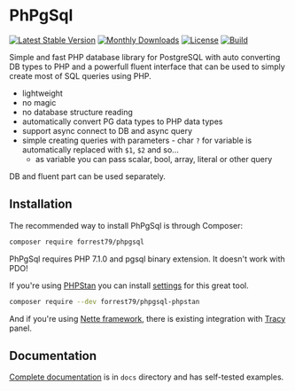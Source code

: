 PhPgSql
=======

[![Latest Stable Version](https://poser.pugx.org/forrest79/phpgsql/v)](//packagist.org/packages/forrest79/phpgsql)
[![Monthly Downloads](https://poser.pugx.org/forrest79/phpgsql/d/monthly)](//packagist.org/packages/forrest79/phpgsql)
[![License](https://poser.pugx.org/forrest79/phpgsql/license)](//packagist.org/packages/forrest79/phpgsql)
[![Build](https://github.com/forrest79/PhPgSql/actions/workflows/build.yml/badge.svg?branch=master)](https://github.com/forrest79/PhPgSql/actions/workflows/build.yml)

Simple and fast PHP database library for PostgreSQL with auto converting DB types to PHP and a powerfull fluent interface that can be used to simply create most of SQL queries using PHP.

- lightweight
- no magic
- no database structure reading
- automatically convert PG data types to PHP data types
- support async connect to DB and async query
- simple creating queries with parameters - char `?` for variable is automatically replaced with `$1`, `$2` and so...
  - as variable you can pass scalar, bool, array, literal or other query

DB and fluent part can be used separately.


## Installation

The recommended way to install PhPgSql is through Composer:

```sh
composer require forrest79/phpgsql
```

PhPgSql requires PHP 7.1.0 and pgsql binary extension. It doesn't work with PDO!

If you're using [PHPStan](https://phpstan.org/) you can install [settings](https://github.com/forrest79/PhPgSql-PHPStan) for this great tool. 

```sh
composer require --dev forrest79/phpgsql-phpstan
```

And if you're using [Nette framework](https://nette.org/), there is existing integration with [Tracy](https://tracy.nette.org/) panel.


## Documentation

[Complete documentation](doc/index.md) is in `docs` directory and has self-tested examples.
